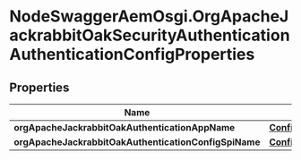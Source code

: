 # NodeSwaggerAemOsgi.OrgApacheJackrabbitOakSecurityAuthenticationAuthenticationConfigProperties

## Properties

Name | Type | Description | Notes
------------ | ------------- | ------------- | -------------
**orgApacheJackrabbitOakAuthenticationAppName** | [**ConfigNodePropertyString**](ConfigNodePropertyString.md) |  | [optional] 
**orgApacheJackrabbitOakAuthenticationConfigSpiName** | [**ConfigNodePropertyString**](ConfigNodePropertyString.md) |  | [optional] 


